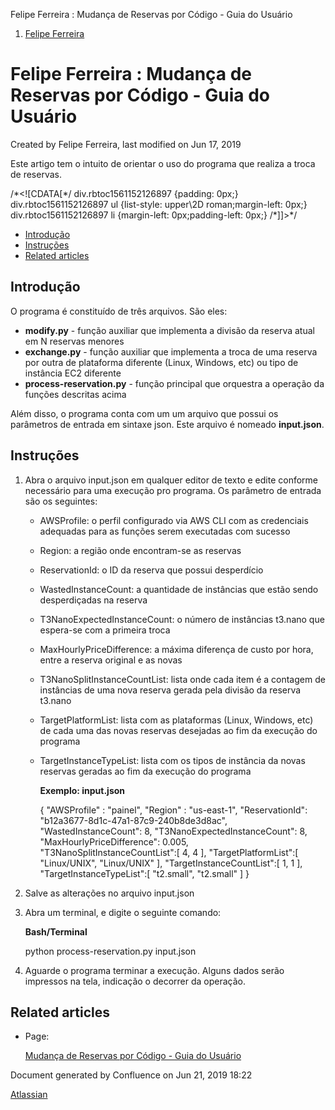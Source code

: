 Felipe Ferreira : Mudança de Reservas por Código - Guia do Usuário  

1.  [Felipe Ferreira](index.html)

Felipe Ferreira : Mudança de Reservas por Código - Guia do Usuário
==================================================================

Created by Felipe Ferreira, last modified on Jun 17, 2019

Este artigo tem o intuito de orientar o uso do programa que realiza a troca de reservas.

/\*<!\[CDATA\[\*/ div.rbtoc1561152126897 {padding: 0px;} div.rbtoc1561152126897 ul {list-style: upper\\2D roman;margin-left: 0px;} div.rbtoc1561152126897 li {margin-left: 0px;padding-left: 0px;} /\*\]\]>\*/

*   [Introdução](#MudançadeReservasporCódigo-GuiadoUsuário-Introdução)
*   [Instruções](#MudançadeReservasporCódigo-GuiadoUsuário-Instruções)
*   [Related articles](#MudançadeReservasporCódigo-GuiadoUsuário-Relatedarticles)

Introdução
----------

O programa é constituído de três arquivos. São eles:

*   **modify.py** - função auxiliar que implementa a divisão da reserva atual em N reservas menores
*   **exchange.py** - função auxiliar que implementa a troca de uma reserva por outra de plataforma diferente (Linux, Windows, etc) ou tipo de instância EC2 diferente
*   **process-reservation.py** - função principal que orquestra a operação da funções descritas acima

Além disso, o programa conta com um um arquivo que possui os parâmetros de entrada em sintaxe json. Este arquivo é nomeado **input.json**. 

Instruções
----------

  

1.  Abra o arquivo input.json em qualquer editor de texto e edite conforme necessário para uma execução pro programa. Os parâmetro de entrada são os seguintes:
    *   AWSProfile: o perfil configurado via AWS CLI com as credenciais adequadas para as funções serem executadas com sucesso
    *   Region: a região onde encontram-se as reservas
    *   ReservationId: o ID da reserva que possui desperdício
    *   WastedInstanceCount: a quantidade de instâncias que estão sendo desperdiçadas na reserva
    *   T3NanoExpectedInstanceCount: o número de instâncias t3.nano que espera-se com a primeira troca
    *   MaxHourlyPriceDifference: a máxima diferença de custo por hora, entre a reserva original e as novas
    *   T3NanoSplitInstanceCountList: lista onde cada item é a contagem de instâncias de uma nova reserva gerada pela divisão da reserva t3.nano
    *   TargetPlatformList: lista com as plataformas (Linux, Windows, etc) de cada uma das novas reservas desejadas ao fim da execução do programa
    *   TargetInstanceTypeList: lista com os tipos de instância da novas reservas geradas ao fim da execução do programa
        
        **Exemplo: input.json**
        
        {
        	"AWSProfile" : "painel",
        	"Region" : "us-east-1",
        	"ReservationId": "b12a3677-8d1c-47a1-87c9-240b8de3d8ac",
        	"WastedInstanceCount": 8,
        	"T3NanoExpectedInstanceCount": 8,
        	"MaxHourlyPriceDifference": 0.005,
        	"T3NanoSplitInstanceCountList":\[
        		4, 
        		4
        	\],
        	"TargetPlatformList":\[
        		"Linux/UNIX",
        		"Linux/UNIX"
        	\],
        	"TargetInstanceCountList":\[
        		1,
        		1
        	\],
        	"TargetInstanceTypeList":\[
        		"t2.small",
        		"t2.small"
        	\]
        }
        
2.  Salve as alterações no arquivo input.json
3.  Abra um terminal, e digite o seguinte comando:
    
    **Bash/Terminal**
    
    python process-reservation.py input.json
    
4.  Aguarde o programa terminar a execução. Alguns dados serão impressos na tela, indicação o decorrer da operação.

Related articles
----------------

*   Page:
    
    [Mudança de Reservas por Código - Guia do Usuário](/wiki/spaces/~327718203/pages/574816257)
    

  

  

Document generated by Confluence on Jun 21, 2019 18:22

[Atlassian](http://www.atlassian.com/)
